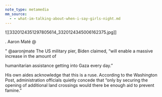 ```yaml
---
note_type: metamedia
mm_source:
  - - what-im-talking-about-when-i-say-girls-night.md
---
```


![[3320124351297805614_3320124345006162375.jpg]]

. Aaron Maté @

" @aaronjmate
The US military pier, Biden claimed, “will enable
a massive increase in the amount of

humanitarian assistance getting into Gaza every
day.”

His own aides acknowledge that this is a ruse.
According to the Washington Post,
administration officials quietly concede that
“only by securing the opening of additional land
crossings would there be enough aid to prevent
famine.”


